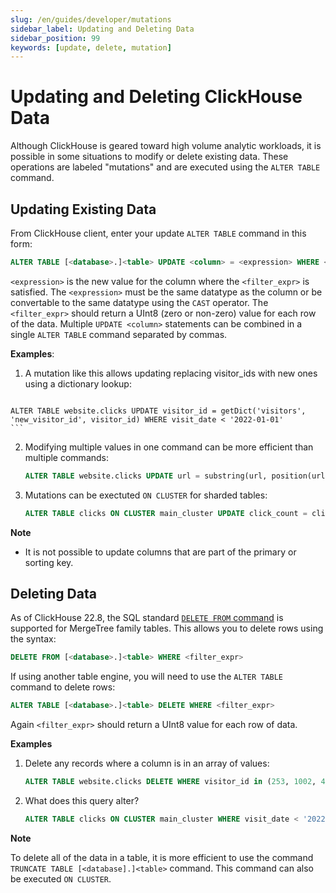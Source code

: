 ```yaml
---
slug: /en/guides/developer/mutations
sidebar_label: Updating and Deleting Data
sidebar_position: 99
keywords: [update, delete, mutation]
---
```


# Updating and Deleting ClickHouse Data

Although ClickHouse is geared toward high volume analytic workloads, it is possible in some situations to modify or delete existing data.  These operations are labeled "mutations" and are executed using the `ALTER TABLE` command.

## Updating Existing Data

From ClickHouse client, enter your update `ALTER TABLE` command in this form:

```sql
ALTER TABLE [<database>.]<table> UPDATE <column> = <expression> WHERE <filter_expr>
```

`<expression>` is the new value for the column where the `<filter_expr>` is satisfied.  The `<expression>` must be the same datatype as the column or be convertable to the same datatype using the `CAST` operator.  The `<filter_expr>` should return a UInt8 (zero or non-zero) value for each row of the data.  Multiple `UPDATE <column>` statements can be combined in a single `ALTER TABLE` command separated by commas.

**Examples**:

 1.  A mutation like this allows updating replacing visitor_ids with new ones using a dictionary lookup:

     ```sql
    ALTER TABLE website.clicks UPDATE visitor_id = getDict('visitors', 'new_visitor_id', visitor_id) WHERE visit_date < '2022-01-01'
    ```

     
2.   Modifying multiple values in one command can be more efficient than multiple commands:

     ```sql
     ALTER TABLE website.clicks UPDATE url = substring(url, position(url, '://') + 3), visitor_id = new_visit_id WHERE visit_date < '2022-01-01'
     ```

3.  Mutations can be exectuted `ON CLUSTER` for sharded tables:

     ```sql
     ALTER TABLE clicks ON CLUSTER main_cluster UPDATE click_count = click_count / 2 WHERE visitor_id ILIKE '%robot%'
     ```

**Note**

* It is not possible to update columns that are part of the primary or sorting key.



## Deleting Data 

As of ClickHouse 22.8, the SQL standard [`DELETE FROM` command](../../sql-reference/statements/delete.md) is supported for MergeTree family tables. This allows you to delete rows using the syntax:
```sql
DELETE FROM [<database>.]<table> WHERE <filter_expr>
```

If using another table engine, you will need to use the `ALTER TABLE` command to delete rows:
```sql
ALTER TABLE [<database>.]<table> DELETE WHERE <filter_expr>
```

Again `<filter_expr>` should return a UInt8 value for each row of data.

**Examples**

1. Delete any records where a column is in an array of values: 
    ```sql
    ALTER TABLE website.clicks DELETE WHERE visitor_id in (253, 1002, 4277)
    ```

2.  What does this query alter?
    ```sql
    ALTER TABLE clicks ON CLUSTER main_cluster WHERE visit_date < '2022-01-02 15:00:00' AND page_id = '573'
    ```

**Note**

To delete all of the data in a table, it is more efficient to use the command `TRUNCATE TABLE [<database].]<table>` command.  This command can also be executed `ON CLUSTER`.





